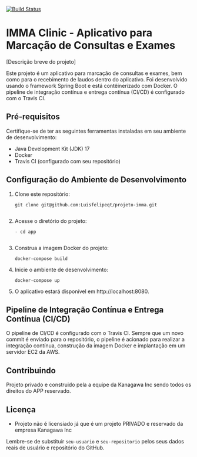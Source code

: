 [![Build Status](https://app.travis-ci.com/Luisfelipeqt/projeto-imma.svg?token=KAvJ8RQqgqYFscRoFUQb&branch=main)](https://app.travis-ci.com/Luisfelipeqt/projeto-imma)

# IMMA Clinic - Aplicativo para Marcação de Consultas e Exames

[Descrição breve do projeto]

Este projeto é um aplicativo para marcação de consultas e exames, bem como para o recebimento de laudos dentro do aplicativo. Foi desenvolvido usando o framework Spring Boot e está contêinerizado com Docker. O pipeline de integração contínua e entrega contínua (CI/CD) é configurado com o Travis CI.

## Pré-requisitos

Certifique-se de ter as seguintes ferramentas instaladas em seu ambiente de desenvolvimento:

- Java Development Kit (JDK) 17
- Docker
- Travis CI (configurado com seu repositório) 


## Configuração do Ambiente de Desenvolvimento

1. Clone este repositório:

   ```shell
   git clone git@github.com:Luisfelipeqt/projeto-imma.git


2. Acesse o diretório do projeto:
   ```shell
   - cd app

   
3. Construa a imagem Docker do projeto:
   ```shell
   docker-compose build

4. Inicie o ambiente de desenvolvimento:
   ```shell
   docker-compose up

5. O aplicativo estará disponível em http://localhost:8080.

## Pipeline de Integração Contínua e Entrega Contínua (CI/CD)
O pipeline de CI/CD é configurado com o Travis CI. Sempre que um novo commit é enviado para o repositório, o pipeline é acionado para realizar a integração contínua, construção da imagem Docker e implantação em um servidor EC2 da AWS.

## Contribuindo
Projeto privado e construido pela a equipe da Kanagawa Inc sendo todos os direitos do APP reservado.
## Licença
- Projeto não é licensiado já que é um projeto PRIVADO e reservado da empresa Kanagawa Inc




Lembre-se de substituir `seu-usuario` e `seu-repositorio` pelos seus dados reais de usuário e repositório do GitHub.


